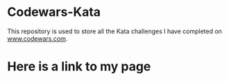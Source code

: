 # Codewars-Kata

This repository is used to store all the Kata challenges I have completed on www.codewars.com.

# Here is a link to my page
